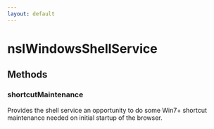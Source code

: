 ```yaml
---
layout: default
---
```


# nsIWindowsShellService #

## Methods ##

### shortcutMaintenance ###
  
Provides the shell service an opportunity to do some Win7+ shortcut  
maintenance needed on initial startup of the browser.  
  
